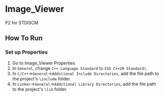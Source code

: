 # Image_Viewer
 P2 for STDISCM

## How To Run
### Set up Properties
1. Go to Image_Viewer Properties
2. In `General`, change `C++ Language Standard` to `ISO C++20 Standard)`.
3. In `C/C++`->`General`->`Additional Include Directories`, add the file path to the project's `\include` folder.
4. In `Linker`->`General`->`Additional Library Directories`, add the file path to the project's `\lib` folder.

